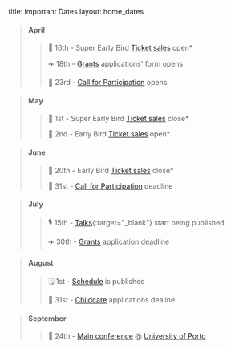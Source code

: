 title: Important Dates
layout: home_dates


> #### April
>
> > 🎫 16th - Super Early Bird [Ticket sales](/tickets/) open*
> >
> > ✈️ 18th - [Grants](/information/grants/) applications' form opens
> >
> > 🎤 23rd - [Call for Participation](/talks/cfp/) opens

<span></span>

> #### May
>
> > 🎫 1st - Super Early Bird [Ticket sales](/tickets/) close*
> > 
> > 🎫 2nd - Early Bird [Ticket sales](/tickets/) open*


<span></span>

> #### June
>
> > 🎫 20th - Early Bird [Ticket sales](/tickets/) close*
> > 
> > 🎤 31st - [Call for Participation](/talks/cfp/) deadline

<span></span>

> #### July
>
> > 🎙 15th - [Talks](https://twitter.com/pyconeurope){:target="_blank"} start being published
> >
> > ✈️ 30th - [Grants](/information/grants/) application deadline

<span></span>

> #### August
>
> > 🗓 1st - [Schedule](/talks/schedule/) is published
> >
> > 👶 31st - [Childcare](/information/hospitality/#childcare) applications dealine

<span></span>

> #### September
>
> > 🎪 24th - [Main conference](/talks/schedule/) @ [University of Porto](/information/venue/)

